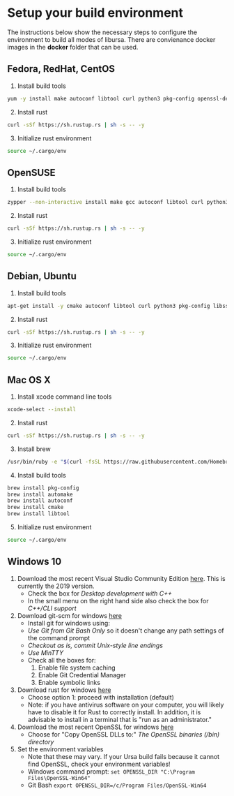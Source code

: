 # Setup your build environment

The instructions below show the necessary steps to configure the environment to build all modes of libursa. There are convienance docker images in the **docker** folder that can be used.

## Fedora, RedHat, CentOS

1. Install build tools

```bash
yum -y install make autoconf libtool curl python3 pkg-config openssl-devel
```

2. Install rust

```bash
curl -sSf https://sh.rustup.rs | sh -s -- -y
```

3. Initialize rust environment

```bash
source ~/.cargo/env
```

## OpenSUSE

1. Install build tools

```bash
zypper --non-interactive install make gcc autoconf libtool curl python3 pkg-config openssl-devel
```

2. Install rust

```bash
curl -sSf https://sh.rustup.rs | sh -s -- -y
```

3. Initialize rust environment

```bash
source ~/.cargo/env
```

## Debian, Ubuntu

1. Install build tools

```bash
apt-get install -y cmake autoconf libtool curl python3 pkg-config libssl-dev
```

2. Install rust

```bash
curl -sSf https://sh.rustup.rs | sh -s -- -y
```

3. Initialize rust environment

```bash
source ~/.cargo/env
```

## Mac OS X

1. Install xcode command line tools

```bash
xcode-select --install
```

2. Install rust

```bash
curl -sSf https://sh.rustup.rs | sh -s -- -y
```

3. Install brew

```bash
/usr/bin/ruby -e "$(curl -fsSL https://raw.githubusercontent.com/Homebrew/install/master/install)"
```

4. Install build tools

```bash
brew install pkg-config
brew install automake
brew install autoconf
brew install cmake
brew install libtool
```

5. Initialize rust environment

```bash
source ~/.cargo/env
```

## Windows 10

1. Download the most recent Visual Studio Community Edition [here](https://visualstudio.microsoft.com/vs/). This is currently the 2019 version.
   - Check the box for _Desktop development with C++_
   - In the small menu on the right hand side also check the box for _C++/CLI support_
1. Download git-scm for windows [here](https://git-scm.com/download/win)
   - Install git for windows using:
   - _Use Git from Git Bash Only_ so it doesn't change any path settings of the command prompt
   - _Checkout as is, commit Unix-style line endings_
   - _Use MinTTY_
   - Check all the boxes for:
     1. Enable file system caching
     1. Enable Git Credential Manager
     1. Enable symbolic links
1. Download rust for windows [here](https://rustup.rs)
   - Choose option 1: proceed with installation (default)
   - Note: if you have antivirus software on your computer, you will likely have to disable it for Rust to correctly install. In addition, it is advisable to install in a terminal that is "run as an administrator."
1. Download the most recent OpenSSL for windows [here](https://slproweb.com/products/Win32OpenSSL.html)
   - Choose for "Copy OpenSSL DLLs to:" _The OpenSSL binaries (/bin) directory_
1. Set the environment variables
   - Note that these may vary. If your Ursa build fails because it cannot find OpenSSL, check your environment variables!
   - Windows command prompt:
     `set OPENSSL_DIR "C:\Program Files\OpenSSL-Win64"`
   - Git Bash
     `export OPENSSL_DIR=/c/Program Files/OpenSSL-Win64`
